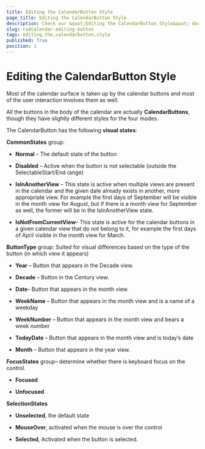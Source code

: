 ```yaml
---
title: Editing the CalendarButton Style
page_title: Editing the CalendarButton Style
description: Check our &quot;Editing the CalendarButton Style&quot; documentation article for the RadCalendar {{ site.framework_name }} control.
slug: radcalendar-editing-button
tags: editing,the,calendarbutton,style
published: True
position: 1
---
```


# Editing the CalendarButton Style

Most of the calendar surface is taken up by the calendar buttons and most of the user interaction involves them as well.

All the buttons in the body of the calendar are actually __CalendarButtons__, though they have slightly different styles for the four modes.

The CalendarButton has the following __visual states__:

__CommonStates__ group:

* __Normal__ – The default state of the button

* __Disabled__ – Active when the button is not selectable (outside the SelectableStart/End range)

* __IsInAnotherView__ – This state is active when multiple views are present in the calendar and the given date already exists in another, more appropriate view. For example the first days of September will be visible in the month view for August, but if there is a month view for September as well, the former will be in the IsInAnotherView state.

* __IsNotFromCurrentView__– This state is active for the calendar buttons in a given calendar view that do not belong to it, for example the first days of April visible in the month view for March.

__ButtonType__ group: Suited for visual differences based on the type of the button (in which view it appears)

* __Year__ – Button that appears in the Decade view.

* __Decade__ – Button in the Century view.

* __Date__– Button that appears in the month view.

* __WeekName__ – Button that appears in the month view and is a name of a weekday

* __WeekNumber__ – Button that appears in the month view and bears a week number

* __TodayDate__ – Button that appears in the month view and is today’s date

* __Month__ – Button that appears in the year view.

__FocusStates__ group– determine whether there is keyboard focus on the control.

* __Focused__

* __Unfocused__

__SelectionStates__

* __Unselected__, the default state

* __MouseOver__, activated when the mouse is over the control

* __Selected__, Activated when the button is selected.
